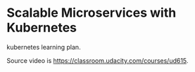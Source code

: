 # Scalable Microservices with Kubernetes
kubernetes learning plan.

Source video is https://classroom.udacity.com/courses/ud615.
